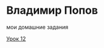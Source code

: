 

# Владимир Попов
мои домашние задания

[Урок 12](https://vladimirpopov1984.github.io/lesson_12/index.html)
